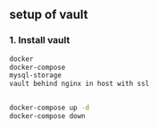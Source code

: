 ## setup of vault 
### 1. Install vault
```bash
docker
docker-compose
mysql-storage
vault behind nginx in host with ssl


docker-compose up -d
docker-compose down


```